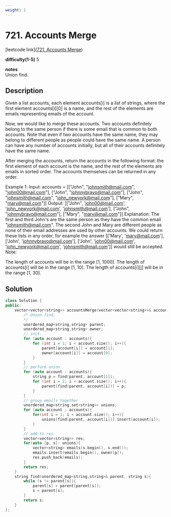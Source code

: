 ```yaml
---
weight: 1
---
```

# 721. Accounts Merge
[leetcode link]([721. Accounts Merge](https://leetcode.com/problems/accounts-merge/))

**difficulty(1-5)** 
5

**notes**   
Union find.

## Description
Given a list accounts, each element accounts[i] is a list of strings, where the first element accounts[i][0] is a name, and the rest of the elements are emails representing emails of the account.

Now, we would like to merge these accounts. Two accounts definitely belong to the same person if there is some email that is common to both accounts. Note that even if two accounts have the same name, they may belong to different people as people could have the same name. A person can have any number of accounts initially, but all of their accounts definitely have the same name.

After merging the accounts, return the accounts in the following format: the first element of each account is the name, and the rest of the elements are emails in sorted order. The accounts themselves can be returned in any order.

Example 1:
Input: 
accounts = [["John", "johnsmith@mail.com", "john00@mail.com"], ["John", "johnnybravo@mail.com"], ["John", "johnsmith@mail.com", "john_newyork@mail.com"], ["Mary", "mary@mail.com"]]
Output: [["John", 'john00@mail.com', 'john_newyork@mail.com', 'johnsmith@mail.com'],  ["John", "johnnybravo@mail.com"], ["Mary", "mary@mail.com"]]
Explanation: 
The first and third John's are the same person as they have the common email "johnsmith@mail.com".
The second John and Mary are different people as none of their email addresses are used by other accounts.
We could return these lists in any order, for example the answer [['Mary', 'mary@mail.com'], ['John', 'johnnybravo@mail.com'], 
['John', 'john00@mail.com', 'john_newyork@mail.com', 'johnsmith@mail.com']] would still be accepted.
Note:

The length of accounts will be in the range [1, 1000].
The length of accounts[i] will be in the range [1, 10].
The length of accounts[i][j] will be in the range [1, 30].

## Solution

```c++
class Solution {
public:
    vector<vector<string>> accountsMerge(vector<vector<string>>& accounts) {
        /* Union find. 
        */
        unordered_map<string,string> parent; 
        unordered_map<string,string> owner;
        // init.
        for (auto account : accounts){
            for (int i = 1; i < account.size(); i++){
                parent[account[i]] = account[1];
                owner[account[i]] = account[0];
            }            
        }
        // perform union
        for (auto account : accounts){
            string p = find(parent, account[1]);
            for (int i = 2; i < account.size(); i++){
                parent[find(parent, account[i])] = p;
            }
        }
        // group emails together
        unordered_map<string,set<string>> unions;
        for (auto account : accounts){
            for(int i = 1; i < account.size(); i++){
                unions[find(parent, account[i])].insert(account[i]);
            }
        }
        // add to res
        vector<vector<string>> res;
        for(auto [p, s]: unions){
            vector<string> emails(s.begin(), s.end());
            emails.insert(emails.begin(), owner[p]);
            res.push_back(emails);
        }
        return res;
    }
    string find(unordered_map<string,string>& parent, string s){
        while (s != parent[s]){
            parent[s] = parent[parent[s]];
            s = parent[s];
        }
        return s;
    }
};
```

 